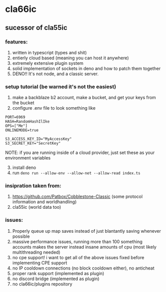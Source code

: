 # cla66ic

## sucessor of cla55ic

### features:

1. written in typescript (types and shit)
2. entierly cloud based (meaning you can host it anywhere)
3. extremely extensive plugin system
4. solid implementation of sockets in deno and how to patch them together
5. DENO!! It's not node, and a classic server.

### setup tutorial (be warned it's not the easiest)

1. make a backblaze b2 account, make a bucket, and get your keys from the bucket
2. configure .env file to look something like

```
PORT=6969
HASH=RandomHashIlIke
OPS=["Me"]
ONLINEMODE=true

S3_ACCESS_KEY_ID="MyAccessKey"
S3_SECRET_KEY="SecretKey"
```

NOTE: if you are running inside of a cloud provider, just set these as your
environment variables

3. install deno
4. run `deno run --allow-env --allow-net --allow-read index.ts`

### insipration taken from:

1. https://github.com/Patbox/Cobblestone-Classic (some protocol information and
   worldhandling)
2. cla55ic (world data too)

### issues:


1. Properly queue up map saves instead of just blantantly saving whenever possible
2. massive performance issues, running more than 100 something accounts makes the server instead insane amounts of cpu (most likely multithreading needed)
3. no cpe support! i want to get all of the above issues fixed before
   implementing CPE support
4. no IP cooldown connections (no block cooldown either), no anticheat
5. proper rank support (implemented as plugin)
6. no discord bridge (implemented as plugin)
7. no cla66ic/plugins repository
